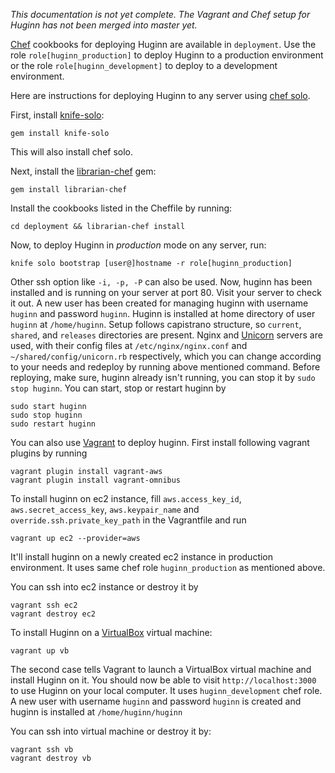 _This documentation is not yet complete.  The Vagrant and Chef setup for Huginn has not been merged into master yet._

[Chef](http://www.opscode.com/chef/) cookbooks for deploying Huginn are available in `deployment`. Use the role `role[huginn_production]` to deploy Huginn to a production environment or the role `role[huginn_development]` to deploy to a development environment.

Here are instructions for deploying Huginn to any server using [chef solo](http://docs.opscode.com/chef_solo.html).

First, install [knife-solo](http://matschaffer.github.io/knife-solo/):

    gem install knife-solo
 
This will also install chef solo.

Next, install the [librarian-chef](https://github.com/applicationsonline/librarian-chef) gem:

    gem install librarian-chef

Install the cookbooks listed in the Cheffile by running:

    cd deployment && librarian-chef install

Now, to deploy Huginn in _production_ mode on any server, run:

    knife solo bootstrap [user@]hostname -r role[huginn_production]

Other ssh option like `-i, -p, -P` can also be used. Now, huginn has been installed and is running on your server at port 80. Visit your server to check it out. A new user has been created for managing huginn with username `huginn` and password `huginn`. Huginn is installed at home directory of user `huginn` at `/home/huginn`. Setup follows capistrano structure, so `current`, `shared`, and `releases` directories are present. Nginx and [Unicorn]() servers are used, with their config files at `/etc/nginx/nginx.conf` and `~/shared/config/unicorn.rb` respectively, which you can change according to your needs and redeploy by running above mentioned command. Before reploying, make sure, huginn already isn't running, you can stop it by `sudo stop huginn`. You can start, stop or restart huginn by

    sudo start huginn
    sudo stop huginn
    sudo restart huginn

You can also use [Vagrant](http://www.vagrantup.com/) to deploy huginn. First install following vagrant plugins by running

    vagrant plugin install vagrant-aws
    vagrant plugin install vagrant-omnibus

To install huginn on ec2 instance, fill `aws.access_key_id`, `aws.secret_access_key`, `aws.keypair_name` and `override.ssh.private_key_path` in the Vagrantfile and run

    vagrant up ec2 --provider=aws

It'll install huginn on a newly created ec2 instance in production environment. It uses same chef role `huginn_production` as mentioned above.

You can ssh into ec2 instance or destroy it by

    vagrant ssh ec2
    vagrant destroy ec2

To install Huginn on a [VirtualBox](https://www.virtualbox.org/) virtual machine:

    vagrant up vb

The second case tells Vagrant to launch a VirtualBox virtual machine and install Huginn on it. You should now be able to visit `http://localhost:3000` to use Huginn on your local computer. It uses `huginn_development` chef role. A new user with username `huginn` and password `huginn` is created and huginn is installed at `/home/huginn/huginn`

You can ssh into virtual machine or destroy it by:

    vagrant ssh vb
    vagrant destroy vb
